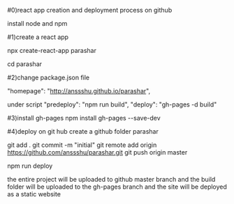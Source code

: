 #0)react app creation and deployment process on github

install node and npm

#1)create a react app

npx create-react-app parashar

cd parashar

#2)change package.json file

"homepage": "http://anssshu.github.io/parashar",

under script
"predeploy": "npm run build",
"deploy": "gh-pages -d build"

#3)install gh-pages
npm install gh-pages --save-dev

#4)deploy on git hub
create a github folder parashar

git add .
git commit -m "initial"
git remote add origin https://github.com/anssshu/parashar.git
git push origin master

npm run deploy

the entire project will be uploaded to github master branch
and the build folder will be uploaded to the gh-pages branch and the site will be deployed as a static website

